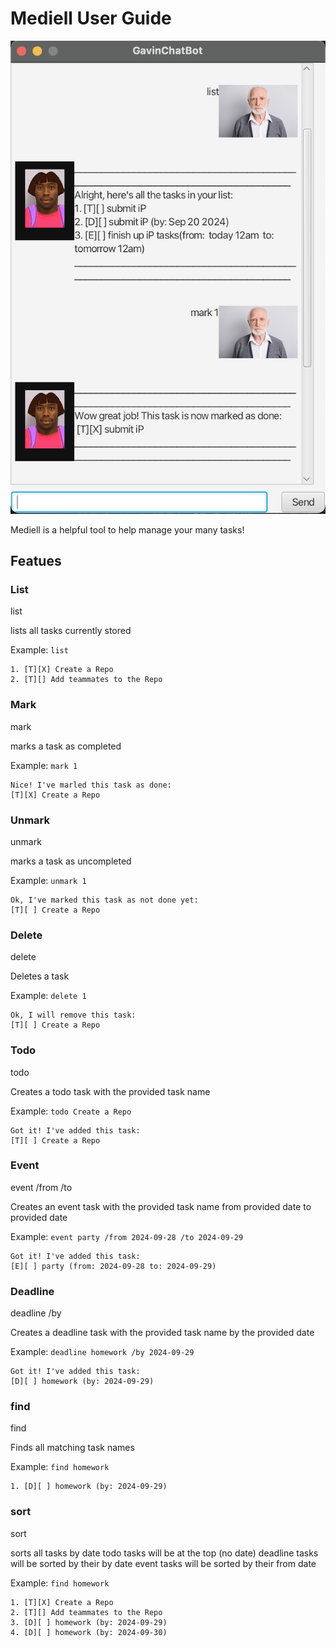 # Mediell User Guide

![Ui](Ui.png)

Mediell is a helpful tool to help manage your many tasks!

## Featues

### List

list

lists all tasks currently stored

Example: `list`

```
1. [T][X] Create a Repo
2. [T][] Add teammates to the Repo
```

### Mark

mark <number>

marks a task as completed

Example: `mark 1`

```
Nice! I've marled this task as done:
[T][X] Create a Repo
```

### Unmark

unmark <number>

marks a task as uncompleted

Example: `unmark 1`

```
Ok, I've marked this task as not done yet:
[T][ ] Create a Repo
```

### Delete

delete <number>

Deletes a task

Example: `delete 1`

```
Ok, I will remove this task:
[T][ ] Create a Repo
```

### Todo

todo <task name>

Creates a todo task with the provided task name

Example: `todo Create a Repo`

```
Got it! I've added this task:
[T][ ] Create a Repo
```

### Event

event <task name> /from <date in YYYY-MM-DD> /to <date in YYYY-MM-DD>

Creates an event task with the provided task name from provided date to provided date

Example: `event party /from 2024-09-28 /to 2024-09-29`

```
Got it! I've added this task:
[E][ ] party (from: 2024-09-28 to: 2024-09-29)
```

### Deadline

deadline <task name> /by <date in YYYY-MM-DD>

Creates a deadline task with the provided task name by the provided date

Example: `deadline homework /by 2024-09-29`

```
Got it! I've added this task:
[D][ ] homework (by: 2024-09-29)
```

### find

find <task name>

Finds all matching task names

Example: `find homework`

```
1. [D][ ] homework (by: 2024-09-29)
```

### sort

sort

sorts all tasks by date
todo tasks will be at the top (no date)
deadline tasks will be sorted by their by date
event tasks will be sorted by their from date

Example: `find homework`

```
1. [T][X] Create a Repo
2. [T][] Add teammates to the Repo
3. [D][ ] homework (by: 2024-09-29)
4. [D][ ] homework (by: 2024-09-30)
```
